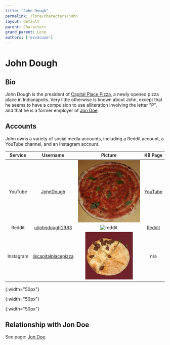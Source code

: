 ```yaml
---
title: "John Dough"
permalink: /lore/characters/john
layout: default
parent: Characters
grand_parent: Lore
authors: ['exvacuum']
---
```


# John Dough

## Bio

John Dough is the president of [Capital Place Pizza](../../lore/organizations/cppizza), a newly opened pizza place in Indianapolis. Very little otherwise is known about John, except that he seems to have a compulsion to use alliteration involving the letter "P", and that he is a former employer of [Jon Doe](../characters/jon).

## Accounts

John owns a variety of social media accounts, including a Reddit account, a YouTube channel, and an Instagram account.

| Service   | Username                                                                | Picture   | KB Page                        |
|:---------:|:-----------------------------------------------------------------------:|:---------:|:------------------------------:|
| YouTube   | [JohnDough](https://www.youtube.com/channel/UC0Ebq-NNBboBxy1fRrRj2cA)   | ![yt]     | [YouTube](../../youtube)       |
| Reddit    | [u/johndough1983](https://www.reddit.com/user/johndough1983/)           | ![reddit] | [Reddit](../../reddit)         |
| Instagram | [@capitalplacepizza](https://www.instagram.com/capitalplacepizza/)      | ![insta]  | n/a                            |

[yt]:../../assets/img/unnamed.jpg
{:width="50px"}

[reddit]:../../assets/img/profileIcon_ecywggnusgy31.jpg
{:width="50px"}

[insta]:../../assets/img/instapp.jpg
{:width="50px"}

## Relationship with Jon Doe

See page: [Jon Doe](../characters/jon).
